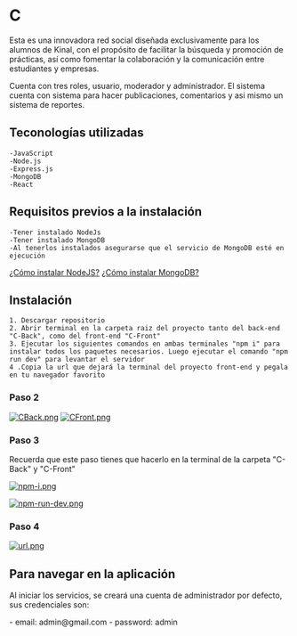 # C

<p>
Esta es una innovadora red social diseñada exclusivamente para los alumnos de Kinal, con el propósito de facilitar la búsqueda y promoción de prácticas, así como fomentar la colaboración y la comunicación entre estudiantes y empresas.

Cuenta con tres roles, usuario, moderador y administrador. El sistema cuenta con sistema para hacer publicaciones, comentarios y asi mismo un sistema de reportes.	
</p>

## Teconologías utilizadas

```
-JavaScript
-Node.js
-Express.js
-MongoDB
-React
```

## Requisitos previos a la instalación

```
-Tener instalado NodeJs
-Tener instalado MongoDB
-Al tenerlos instalados asegurarse que el servicio de MongoDB esté en ejecución
```
[¿Cómo instalar NodeJS?](https://www.youtube.com/watch?v=czFj5zoI5uc)
[¿Cómo instalar MongoDB?](https://www.youtube.com/watch?v=LibtQECAR1U)


## Instalación

```
1. Descargar repositorio
2. Abrir terminal en la carpeta raiz del proyecto tanto del back-end "C-Back", como del front-end "C-Front"
3. Ejecutar los siguientes comandos en ambas terminales "npm i" para instalar todos los paquetes necesarios. Luego ejecutar el comando "npm run dev" para levantar el servidor
4 .Copia la url que dejará la terminal del proyecto front-end y pegala en tu navegador favorito
```

### Paso 2
[![CBack.png](https://i.postimg.cc/vmSQntgm/CBack.png)](https://postimg.cc/v1fFF9vR)
[![CFront.png](https://i.postimg.cc/DyK71ZZ1/CFront.png)](https://postimg.cc/NLphcQR0)

### Paso 3
<p>
Recuerda que este paso tienes que hacerlo en la terminal de la carpeta "C-Back" y "C-Front"
</p>

[![npm-i.png](https://i.postimg.cc/rs709LDK/npm-i.png)](https://postimg.cc/m1NgbJNs)

[![npm-run-dev.png](https://i.postimg.cc/mrTcjjgN/npm-run-dev.png)](https://postimg.cc/K1svvnLR)

### Paso 4

[![url.png](https://i.postimg.cc/tTxYCMSb/url.png)](https://postimg.cc/TLTRtCvN)

## Para navegar en la aplicación
<p>
Al iniciar los servicios, se creará una cuenta de administrador por defecto, sus credenciales son:
</p>
- email: admin@gmail.com
- password: admin
